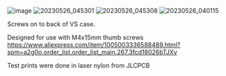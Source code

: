 ![image](https://github.com/BolSadguy/MadCatz-VS-Cable-Posts/assets/131397163/892b3f57-9347-49c5-a331-e1548d59e69f)
![20230526_045301](https://github.com/BolSadguy/MadCatz-VS-Cable-Posts/assets/131397163/595e458c-a8d2-4090-b36d-c38fc502f856)
![20230526_045308](https://github.com/BolSadguy/MadCatz-VS-Cable-Posts/assets/131397163/762a5dba-fa1e-4686-82b1-c67bc23b72ec)
![20230526_040115](https://github.com/BolSadguy/MadCatz-VS-Cable-Posts/assets/131397163/850c24e0-be11-48ad-aa5e-00705aacc414)

Screws on to back of VS case.

Designed for use with M4x15mm thumb screws https://www.aliexpress.com/item/1005003336588489.html?spm=a2g0o.order_list.order_list_main.267.3fcd18026bTJXy

Test prints were done in laser nylon from JLCPCB
